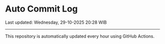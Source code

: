 # Auto Commit Log

Last updated: Wednesday, 29-10-2025 20:28 WIB

---

This repository is automatically updated every hour using GitHub Actions.
